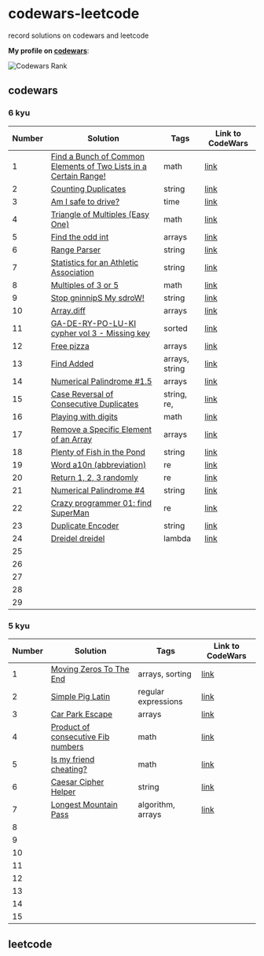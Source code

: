 # codewars-leetcode

record solutions on codewars and leetcode

**My profile on [codewars](https://www.codewars.com/users/zhongxia2019)**:

![Codewars Rank](https://www.codewars.com/users/zhongxia2019/badges/large)

## codewars

### 6 kyu

| Number | Solution                                                     | Tags                                                         | Link to CodeWars                                                         |
| ------ | ------------------------------------------------------------ | ------------------------------------------------------------ | ------------------------------------------------------------ |
| 1      | [Find a Bunch of Common Elements of Two Lists in a Certain Range!](https://github.com/zhongxia2019/codewars-leetcode/blob/main/codewars/6kyu/find_arr.py) |                      math                                        | [link](https://www.codewars.com/kata/58161c5ac7e37d17fc00002f) |
| 2      | [Counting Duplicates](https://github.com/zhongxia2019/codewars-leetcode/blob/main/codewars/6kyu/duplicate_count.py) |string  |      [link](https://www.codewars.com/kata/54bf1c2cd5b56cc47f0007a1)                                                        |
| 3      | [Am I safe to drive?](https://github.com/zhongxia2019/codewars-leetcode/blob/main/codewars/6kyu/drive.py) |                  time                                            | [link](https://www.codewars.com/kata/58ce88427e6c3f41c2000087) |
| 4      | [Triangle of Multiples (Easy One)](https://github.com/zhongxia2019/codewars-leetcode/blob/main/codewars/6kyu/mult_triangle.py) |                       math                                       | [link](https://www.codewars.com/kata/58ecc0a8342ee5e920000115) |
| 5      | [Find the odd int](https://github.com/zhongxia2019/codewars-leetcode/blob/main/codewars/6kyu/find_it.py) |                                    arrays                          | [link](https://www.codewars.com/kata/54da5a58ea159efa38000836) |
| 6      | [Range Parser](https://github.com/zhongxia2019/codewars-leetcode/blob/main/codewars/6kyu/range_parser.py) |                                    string                          | [link](https://www.codewars.com/kata/57d307fb9d84633c5100007a) |
| 7      | [Statistics for an Athletic Association](https://github.com/zhongxia2019/codewars-leetcode/blob/main/codewars/6kyu/stat.py) |                        string                                      | [link](https://www.codewars.com/kata/55b3425df71c1201a800009c) |
| 8      | [Multiples of 3 or 5](https://github.com/zhongxia2019/codewars-leetcode/blob/main/codewars/6kyu/solution.py) |                            math                                  | [link](https://www.codewars.com/kata/514b92a657cdc65150000006) |
| 9      | [Stop gninnipS My sdroW!](https://github.com/zhongxia2019/codewars-leetcode/blob/main/codewars/6kyu/spin_words.py) |                  string                                            | [link](https://www.codewars.com/kata/5264d2b162488dc400000001) |
| 10     | [Array.diff](https://github.com/zhongxia2019/codewars-leetcode/blob/main/codewars/6kyu/array_diff.py) |                          arrays                                   | [link](https://www.codewars.com/kata/523f5d21c841566fde000009) |
| 11 | [GA-DE-RY-PO-LU-KI cypher vol 3 - Missing key](https://github.com/zhongxia2019/codewars-leetcode/blob/main/codewars/6kyu/find_the_key.py)| sorted | [link](https://www.codewars.com/kata/592bdf59912f2209710000e9) |
| 12 | [Free pizza](https://github.com/zhongxia2019/codewars-leetcode/blob/main/codewars/6kyu/pizza_rewards.py) | arrays | [link](https://www.codewars.com/kata/595910299197d929a10005ae) |
| 13 | [Find Added](https://github.com/zhongxia2019/codewars-leetcode/blob/main/codewars/6kyu/find_added.py) | arrays, string | [link](https://www.codewars.com/kata/58de77a2c19f096a5a00013f) |
| 14 | [Numerical Palindrome #1.5](https://github.com/zhongxia2019/codewars-leetcode/blob/main/codewars/6kyu/palindrome.py) | arrays | [link](https://www.codewars.com/kata/58e09234ca6895c7b300008c) |
| 15 | [Case Reversal of Consecutive Duplicates](https://github.com/zhongxia2019/codewars-leetcode/blob/main/codewars/6kyu/reverse.py) | string, re, | [link](https://www.codewars.com/kata/577c2d68311a24132a0002a5) |
| 16 | [Playing with digits](https://github.com/zhongxia2019/codewars-leetcode/blob/main/codewars/6kyu/dig_pow.py) | math | [link](https://www.codewars.com/kata/5552101f47fc5178b1000050) |
| 17 | [Remove a Specific Element of an Array](https://github.com/zhongxia2019/codewars-leetcode/blob/main/codewars/6kyu/select_subarray.py) | arrays | [link](https://www.codewars.com/kata/581bb3c1c221fb8e790001ef) |
| 18 | [Plenty of Fish in the Pond](https://github.com/zhongxia2019/codewars-leetcode/blob/main/codewars/6kyu/fish.py) | string | [link](https://www.codewars.com/kata/5904be220881cb68be00007d) |
| 19 | [Word a10n (abbreviation)](https://github.com/zhongxia2019/codewars-leetcode/blob/main/codewars/6kyu/abbreviate.py) | re | [link](https://www.codewars.com/kata/5375f921003bf62192000746) |
| 20 | [Return 1, 2, 3 randomly](https://github.com/zhongxia2019/codewars-leetcode/blob/main/codewars/6kyu/one_two_three.py) | re | [link](https://www.codewars.com/kata/593e84f16e836ca9a9000054) |
| 21 | [Numerical Palindrome #4](https://github.com/zhongxia2019/codewars-leetcode/blob/main/codewars/6kyu/palindrome_2.py) | string | [link](https://www.codewars.com/kata/58df8b4d010a9456140000c7) |
| 22 | [Crazy programmer 01: find SuperMan](https://github.com/zhongxia2019/codewars-leetcode/blob/main/codewars/6kyu/find_super_man.py) | re | [link](https://www.codewars.com/kata/56d3c1eb3323a88d0a000305)  |
| 23 | [Duplicate Encoder](https://github.com/zhongxia2019/codewars-leetcode/blob/main/codewars/6kyu/duplicate_encode.py) | string | [link](https://www.codewars.com/kata/54b42f9314d9229fd6000d9c) |
| 24 | [Dreidel dreidel](https://github.com/zhongxia2019/codewars-leetcode/blob/main/codewars/6kyu/gamble.py) | lambda | [link](https://www.codewars.com/kata/52b013920b1d45c8b4000355) |
| 25 | | | |
| 26 | | | |
| 27 | | | |
| 28 | | | |
| 29 | | | |


### 5 kyu

|  Number    | Solution |   Tags   | Link to CodeWars |
| ---- | ---- | ---- | ---- |
| 1 | [Moving Zeros To The End](https://github.com/zhongxia2019/codewars-leetcode/blob/main/codewars/5kyu/move_zeros.py) |  arrays, sorting   |   [link](https://www.codewars.com/kata/52597aa56021e91c93000cb0)    |
|   2   |  [Simple Pig Latin](https://github.com/zhongxia2019/codewars-leetcode/blob/main/codewars/5kyu/pig_it.py)    |   regular expressions   |   [link](https://www.codewars.com/kata/520b9d2ad5c005041100000f)   |
|   3  |  [Car Park Escape](https://github.com/zhongxia2019/codewars-leetcode/blob/main/codewars/5kyu/escape.py)     | arrays |  [link](https://www.codewars.com/kata/591eab1d192fe0435e000014)    |
| 4 | [Product of consecutive Fib numbers](https://github.com/zhongxia2019/codewars-leetcode/blob/main/codewars/5kyu/productFib.py) | math |  [link](https://www.codewars.com/kata/5541f58a944b85ce6d00006a) |
| 5 | [Is my friend cheating?](https://github.com/zhongxia2019/codewars-leetcode/blob/main/codewars/5kyu/removNb.py) | math | [link](https://www.codewars.com/kata/5547cc7dcad755e480000004) |
| 6 | [Caesar Cipher Helper](https://github.com/zhongxia2019/codewars-leetcode/blob/main/codewars/5kyu/CaesarCipher.py) | string | [link](https://www.codewars.com/kata/526d42b6526963598d0004db) |
| 7 | [Longest Mountain Pass](https://github.com/zhongxia2019/codewars-leetcode/blob/main/codewars/5kyu/longest_mountain_pass.py) | algorithm, arrays | [link](https://www.codewars.com/kata/660595d3bd866805d00ec4af) |
| 8 | | | |
| 9 | | | |
| 10 | | | |
| 11 | | | |
| 12 | | | |
| 13 | | | |
| 14 | | | |
| 15 | | | |


## leetcode